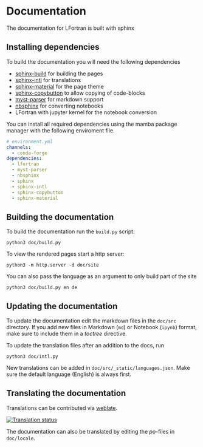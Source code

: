 # Documentation

The documentation for LFortran is built with sphinx

## Installing dependencies

To build the documentation you will need the following dependencies

- [sphinx-build](https://www.sphinx-doc.org) for building the pages
- [sphinx-intl](https://www.sphinx-doc.org/en/master/usage/advanced/intl.html) for translations
- [sphinx-material](https://bashtage.github.io/sphinx-material/) for the page theme
- [sphinx-copybutton](https://sphinx-copybutton.readthedocs.io/en/latest/) to allow copying of code-blocks
- [myst-parser](https://myst-parser.readthedocs.io/en/latest/) for markdown support
- [nbsphinx](https://nbsphinx.readthedocs.io/en/latest/) for converting notebooks
- LFortran with jupyter kernel for the notebook conversion

You can install all required dependencies using the mamba package manager with the following enviroment file.

```yaml
# environment.yml
channels:
  - conda-forge
dependencies:
  - lfortran
  - myst-parser
  - nbsphinx
  - sphinx
  - sphinx-intl
  - sphinx-copybutton
  - sphinx-material
```

## Building the documentation

To build the documentation run the `build.py` script:

```
python3 doc/build.py
```

To view the rendered pages start a http server:

```
python3 -m http.server -d doc/site
```

You can also pass the language as an argument to only build part of the site

```
python3 doc/build.py en de
```

## Updating the documentation

To update the documentation edit the markdown files in the `doc/src` directory.
If you add new files in Markdown (`md`) or Notebook (`ipynb`) format, make sure to include them in a _toctree_ directive.

To update the translation files after an addition to the docs, run

```
python3 doc/intl.py
```

New translations can be added in `doc/src/_static/languages.json`.
Make sure the default language (English) is always first.

## Translating the documentation

Translations can be contributed via [weblate](https://hosted.weblate.org/projects/fortran-lang/lfortran-docs/).

[![Translation status](https://hosted.weblate.org/widgets/fortran-lang/-/lfortran-docs/horizontal-auto.svg)](https://hosted.weblate.org/engage/fortran-lang/)

The documentation can also be translated by editing the _po_-files in `doc/locale`.
